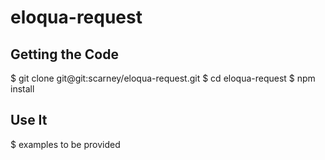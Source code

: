 # eloqua-request

## Getting the Code
  $ git clone git@git:scarney/eloqua-request.git
  $ cd eloqua-request
  $ npm install

## Use It
  $ examples to be provided
